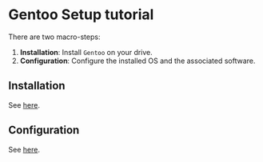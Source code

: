 # Gentoo Setup tutorial

There are two macro-steps:

1. **Installation**: Install `Gentoo` on your drive.
2. **Configuration**: Configure the installed OS and the associated software.

## Installation

See [here](./installation/README.md).

## Configuration

See [here](./configuration/README.md).
